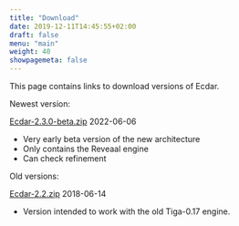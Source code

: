 ```yaml
---
title: "Download"
date: 2019-12-11T14:45:55+02:00
draft: false
menu: "main"
weight: 40
showpagemeta: false
---
```


This page contains links to download versions of Ecdar.

Newest version:

[Ecdar-2.3.0-beta.zip](https://github.com/Ecdar/ECDAR/releases/download/v2.3.0-beta/ecdar-2.3.0-beta.zip) 2022-06-06

* Very early beta version of the new architecture
* Only contains the Reveaal engine
* Can check refinement

Old versions:

[Ecdar-2.2.zip](https://github.com/Ecdar/ECDAR/releases/download/v2.2/Ecdar-2.2.zip) 2018-06-14

* Version intended to work with the old Tiga-0.17 engine.

